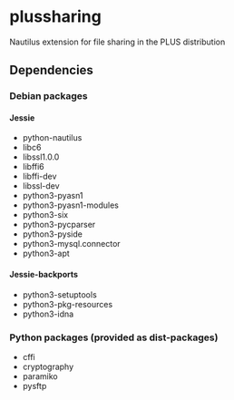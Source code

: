 # plussharing
Nautilus extension for file sharing in the PLUS distribution

## Dependencies
### Debian packages
#### Jessie

* python-nautilus
* libc6
* libssl1.0.0
* libffi6
* libffi-dev
* libssl-dev
* python3-pyasn1
* python3-pyasn1-modules
* python3-six
* python3-pycparser
* python3-pyside
* python3-mysql.connector
* python3-apt

#### Jessie-backports

* python3-setuptools
* python3-pkg-resources
* python3-idna

### Python packages (provided as dist-packages)

* cffi
* cryptography
* paramiko
* pysftp
